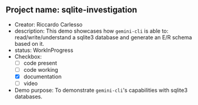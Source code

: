 ## Project name: sqlite-investigation

* Creator: Riccardo Carlesso
* description: This demo showcases how `gemini-cli` is able to: read/write/understand a sqlite3 database and generate an E/R schema based on it.
* status: WorkInProgress
* Checkbox:
    * [ ] code present
    * [ ] code working
    * [X] documentation
    * [ ] video
* Demo purpose: To demonstrate `gemini-cli`'s capabilities with sqlite3 databases.
